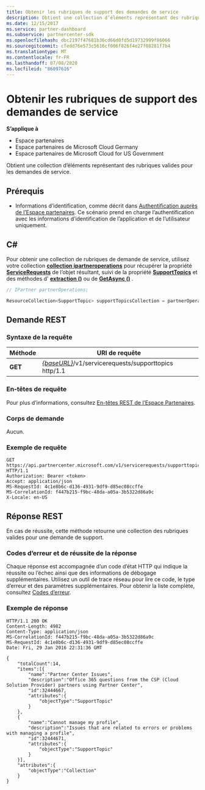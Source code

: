 ```yaml
---
title: Obtenir les rubriques de support des demandes de service
description: Obtient une collection d’éléments représentant des rubriques valides pour les demandes de service.
ms.date: 12/15/2017
ms.service: partner-dashboard
ms.subservice: partnercenter-sdk
ms.openlocfilehash: dbc2197f47681b36cd66d0fd5d19732999f86066
ms.sourcegitcommit: cfedd76e573c5616cf006f826f4e27f08281f7b4
ms.translationtype: MT
ms.contentlocale: fr-FR
ms.lasthandoff: 07/08/2020
ms.locfileid: "86097616"
---
```

# <a name="get-service-request-support-topics"></a>Obtenir les rubriques de support des demandes de service

**S’applique à**

- Espace partenaires
- Espace partenaires de Microsoft Cloud Germany
- Espace partenaires de Microsoft Cloud for US Government

Obtient une collection d’éléments représentant des rubriques valides pour les demandes de service.

## <a name="prerequisites"></a>Prérequis

- Informations d’identification, comme décrit dans [Authentification auprès de l’Espace partenaires](partner-center-authentication.md). Ce scénario prend en charge l’authentification avec les informations d’identification de l’application et de l’utilisateur uniquement.

## <a name="c"></a>C\#

Pour obtenir une collection de rubriques de demande de service, utilisez votre collection [**collection ipartneroperations**](https://docs.microsoft.com/dotnet/api/microsoft.store.partnercenter.ipartner) pour récupérer la propriété [**ServiceRequests**](https://docs.microsoft.com/dotnet/api/microsoft.store.partnercenter.ipartner.servicerequests) de l’objet résultant, suivi de la propriété [**SupportTopics**](https://docs.microsoft.com/dotnet/api/microsoft.store.partnercenter.servicerequests.isupporttopicscollection) et des méthodes d' [**extraction ()**](https://docs.microsoft.com/dotnet/api/microsoft.store.partnercenter.servicerequests.isupporttopicscollection.get) ou de [**GetAsync ()**](https://docs.microsoft.com/dotnet/api/microsoft.store.partnercenter.servicerequests.isupporttopicscollection.getasync) .

``` csharp
// IPartner partnerOperations;

ResourceCollection<SupportTopic> supportTopicsCollection = partnerOperations.ServiceRequests.SupportTopics.Get();
```

## <a name="rest-request"></a>Demande REST

### <a name="request-syntax"></a>Syntaxe de la requête

| Méthode  | URI de requête                                                                           |
|---------|---------------------------------------------------------------------------------------|
| **GET** | [*{baseURL}*](partner-center-rest-urls.md)/v1/servicerequests/supporttopics http/1.1 |

### <a name="request-headers"></a>En-têtes de requête

Pour plus d’informations, consultez [En-têtes REST de l’Espace Partenaires](headers.md).

### <a name="request-body"></a>Corps de demande

Aucun.

### <a name="request-example"></a>Exemple de requête

```http
GET https://api.partnercenter.microsoft.com/v1/servicerequests/supporttopics HTTP/1.1
Authorization: Bearer <token>
Accept: application/json
MS-RequestId: 4c1e8b6c-d136-4931-9df9-d85ec08ccffe
MS-CorrelationId: f447b215-f9bc-48da-a05a-3b5322d86a9c
X-Locale: en-US
```

## <a name="rest-response"></a>Réponse REST

En cas de réussite, cette méthode retourne une collection des rubriques valides pour une demande de support.

### <a name="response-success-and-error-codes"></a>Codes d’erreur et de réussite de la réponse

Chaque réponse est accompagnée d’un code d’état HTTP qui indique la réussite ou l’échec ainsi que des informations de débogage supplémentaires. Utilisez un outil de trace réseau pour lire ce code, le type d’erreur et des paramètres supplémentaires. Pour obtenir la liste complète, consultez [Codes d’erreur](error-codes.md).

### <a name="response-example"></a>Exemple de réponse

```http
HTTP/1.1 200 OK
Content-Length: 4982
Content-Type: application/json
MS-CorrelationId: f447b215-f9bc-48da-a05a-3b5322d86a9c
MS-RequestId: 4c1e8b6c-d136-4931-9df9-d85ec08ccffe
Date: Fri, 29 Jan 2016 22:31:36 GMT

{
    "totalCount":14,
    "items":[{
        "name":"Partner Center Issues",
        "description":"Office 365 questions from the CSP (Cloud Solution Provider) partners using Partner Center",
        "id":32444667,
        "attributes":{
            "objectType":"SupportTopic"
        }
    },
    {
        "name":"Cannot manage my profile",
        "description":"Issues that are related to errors or problems with managing a profile",
        "id":32444671,
        "attributes":{
            "objectType":"SupportTopic"
        }
    }],
    "attributes":{
        "objectType":"Collection"
    }
}
```
